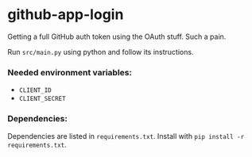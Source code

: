# github-app-login
Getting a full GitHub auth token using the OAuth stuff. Such a pain.

Run `src/main.py` using python and follow its instructions.

### Needed environment variables:
- `CLIENT_ID`
- `CLIENT_SECRET`

### Dependencies:
Dependencies are listed in `requirements.txt`.
Install with `pip install -r requirements.txt`.
